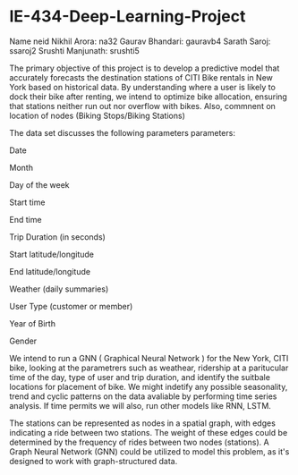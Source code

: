 # IE-434-Deep-Learning-Project
Name neid
Nikhil Arora: na32
Gaurav Bhandari: gauravb4
Sarath Saroj: ssaroj2
Srushti Manjunath: srushti5

The primary objective of this project is to develop a predictive model that accurately forecasts the destination stations of CITI Bike rentals in New York based on historical data. By understanding where a user is likely to dock their bike after renting, we intend to optimize bike allocation, ensuring that stations neither run out nor overflow with bikes. Also, commnent on location of nodes (Biking Stops/Biking Stations)

The data set discusses the following parameters parameters:

Date

Month

Day of the week

Start time

End time

Trip Duration (in seconds)

Start latitude/longitude

End latitude/longitude

Weather (daily summaries)

User Type (customer or member)

Year of Birth

Gender

We intend to run a GNN ( Graphical Neural Network ) for the New York, CITI bike, looking at the parametrers such as weathear, ridership at a paritucular time of the day, type of user and trip duration, and identify the suitbale locations for placement of bike. We might indetify any possible seasonality, trend and cyclic patterns on the data avaliable by performing time series analysis. If time permits we will also, run other models like RNN, LSTM.

The stations can be represented as nodes in a spatial graph, with edges indicating a ride between two stations. The weight of these edges could be determined by the frequency of rides between two nodes (stations). A Graph Neural Network (GNN) could be utilized to model this problem, as it's designed to work with graph-structured data.
